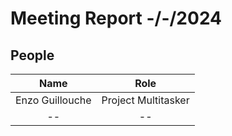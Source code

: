 # Meeting Report -/-/2024

## People

| Name  | Role       |
| :---: | :--------: |
| Enzo Guillouche | Project Multitasker |
| -- | -- |